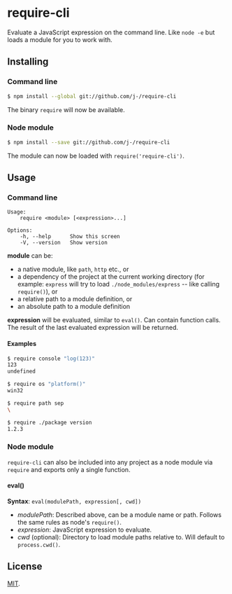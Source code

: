 require-cli
===========

Evaluate a JavaScript expression on the command line. Like `node -e` but loads a module for you to work with.

## Installing

### Command line

```bash
$ npm install --global git://github.com/j-/require-cli
```

The binary `require` will now be available.

### Node module

```bash
$ npm install --save git://github.com/j-/require-cli
```

The module can now be loaded with `require('require-cli')`.

## Usage

### Command line

    Usage:
        require <module> [<expression>...]
    
    Options:
        -h, --help      Show this screen
        -V, --version   Show version

**module** can be:
* a native module, like `path`, `http` etc., or
* a dependency of the project at the current working directory (for example: `express` will try to load `./node_modules/express` -- like calling `require()`), or
* a relative path to a module definition, or
* an absolute path to a module definition

**expression** will be evaluated, similar to `eval()`. Can contain function calls. The result of the last evaluated expression will be returned.

#### Examples

```bash
$ require console "log(123)"
123
undefined

$ require os "platform()"
win32

$ require path sep
\

$ require ./package version
1.2.3
```

### Node module

`require-cli` can also be included into any project as a node module via `require` and exports only a single function.

#### eval()

**Syntax**: `eval(modulePath, expression[, cwd])`
* _modulePath_: Described above, can be a module name or path. Follows the same rules as node's `require()`.
* _expression_: JavaScript expression to evaluate.
* _cwd_ (optional): Directory to load module paths relative to. Will default to `process.cwd()`.

## License

[MIT](LICENSE).
